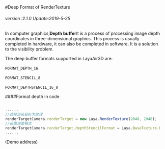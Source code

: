#Deep Format of RenderTexture

###### *version :2.1.0   Update:2019-5-25*

In computer graphics,**Depth buffer**It is a process of processing image depth coordinates in three-dimensional graphics. This process is usually completed in hardware, it can also be completed in software. It is a solution to the visibility problem.

The deep buffer formats supported in LayaAir3D are:

​`FORMAT_DEPTH_16`

​`FORMAT_STENCIL_8`

​`FORMAT_DEPTHSTENCIL_16_8`

####Format depth in code


```typescript

......
//选择渲染目标为纹理
renderTargetCamera.renderTarget = new Laya.RenderTexture(2048, 2048);
//设置深度格式
renderTargetCamera.renderTarget.depthStencilFormat = Laya.BaseTexture.FORMAT_DEPTH_16;
......
```


(Demo address)
